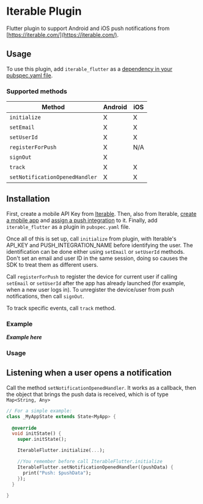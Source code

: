 # Iterable Plugin

Flutter plugin to support Android and iOS push notifications from [https://iterable.com/](https://iterable.com/).

## Usage
To use this plugin, add `iterable_flutter` as a [dependency in your pubspec.yaml file](https://flutter.io/platform-plugins/).

### Supported methods
| Method | Android | iOS |
|---|---|---|
| `initialize` | X | X |
| `setEmail` | X | X |
| `setUserId` | X | X |
| `registerForPush` | X | N/A |
| `signOut` | X | |
| `track` | X | X |
| `setNotificationOpenedHandler` | X | X |

## Installation
First, create a mobile API Key from [Iterable](https://support.iterable.com/hc/en-us/articles/360043464871#creating-api-keys).
Then, also from Iterable, [create a mobile app](https://support.iterable.com/hc/en-us/articles/115000331943#_2-create-a-mobile-app-in-iterable) and [assign a push integration](https://support.iterable.com/hc/en-us/articles/115000331943#_3-assign-a-push-integration-to-the-mobile-app)
to it.
Finally, add `iterable_flutter` as a plugin in `pubspec.yaml` file.

Once all of this is set up, call `initialize` from plugin, with Iterable's API_KEY and PUSH_INTEGRATION_NAME before identifying the user. The identification can be done either
using `setEmail` or `setUserId` methods. Don't set an email and user ID in the same session, doing so causes the SDK to treat them as different users.

Call `registerForPush` to register the device for current user if calling `setEmail` or `setUserId` after the app has already launched (for example, when a new user logs in).
To unregister the device/user from push notifications, then call `signOut`.

To track specific events, call `track` method.

### Example
***Example here***

### Usage

Listening when a user opens a notification
-------------------
Call the method `setNotificationOpenedHandler`. It works as a callback, then the object that brings the push data is 
received, which is of type `Map<String, Any>`



```dart
// For a simple example:
class _MyAppState extends State<MyApp> {
  
  @override
  void initState() {
    super.initState();

    IterableFlutter.initialize(...);

    //You remember before call IterableFlutter.initialize
    IterableFlutter.setNotificationOpenedHandler((pushData) {
      print("Push: $pushData");
    });
  }
  
}
```
